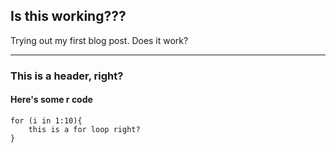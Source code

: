 ## Is this working???

Trying out my first blog post. Does it work?

---

### This is a header, right?

#### Here's some r code

```{r}
for (i in 1:10){
	this is a for loop right?
}
```

